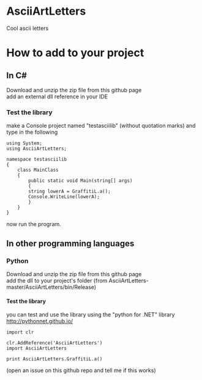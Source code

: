 # AsciiArtLetters
Cool ascii letters
# How to add to your project 
## In C#
Download and unzip the zip file from this github page <br />
add an external dll reference in your IDE <br />
### Test the library
make a Console project named "testasciilib" (without quotation marks) and type in the following <br />
```
using System;
using AsciiArtLetters;

namespace testasciilib
{
    class MainClass
    {
        public static void Main(string[] args)
        {
		string lowerA = GraffitiL.a();
		Console.WriteLine(lowerA);  
        }
    }
}
```
now run the program.
## In other programming languages
### Python
Download and unzip the zip file from this github page <br />
add the dll to your project's folder (from AsciiArtLetters-master/AsciiArtLetters/bin/Release)
#### Test the library
you can test and use the library using the "python for .NET" library http://pythonnet.github.io/
```
import clr

clr.AddReference('AsciiArtLetters')
import AsciiArtLetters

print AsciiArtLetters.GraffitiL.a()

```
(open an issue on this github repo and tell me if this works)

